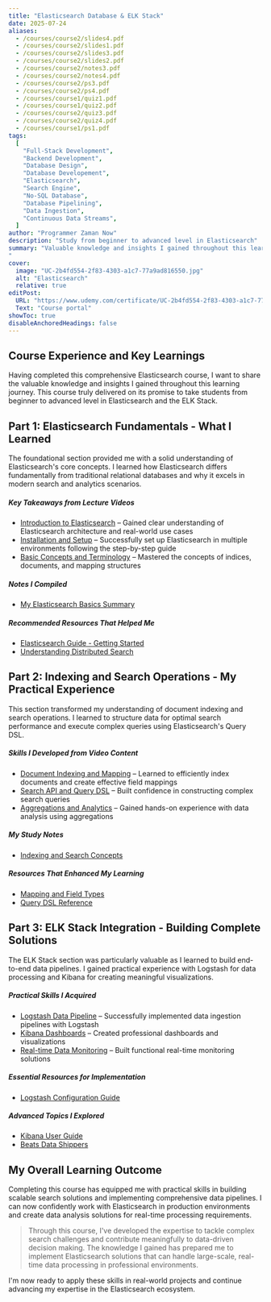 ```yaml
---
title: "Elasticsearch Database & ELK Stack"
date: 2025-07-24
aliases:
  - /courses/course2/slides4.pdf
  - /courses/course2/slides1.pdf
  - /courses/course2/slides3.pdf
  - /courses/course2/slides2.pdf
  - /courses/course2/notes3.pdf
  - /courses/course2/notes4.pdf
  - /courses/course2/ps3.pdf
  - /courses/course2/ps4.pdf
  - /courses/course1/quiz1.pdf
  - /courses/course1/quiz2.pdf
  - /courses/course2/quiz3.pdf
  - /courses/course2/quiz4.pdf
  - /courses/course1/ps1.pdf
tags:
  [
    "Full-Stack Development",
    "Backend Development",
    "Database Design",
    "Database Developement",
    "Elasticsearch",
    "Search Engine",
    "No-SQL Database",
    "Database Pipelining",
    "Data Ingestion",
    "Continuous Data Streams",
  ]
author: "Programmer Zaman Now"
description: "Study from beginner to advanced level in Elasticsearch"
summary: "Valuable knowledge and insights I gained throughout this learning journey. This course truly delivered on its promise to take students from beginner to advanced level in Elasticsearch and the ELK Stack.
"
cover:
  image: "UC-2b4fd554-2f83-4303-a1c7-77a9ad816550.jpg"
  alt: "Elasticsearch"
  relative: true
editPost:
  URL: "https://www.udemy.com/certificate/UC-2b4fd554-2f83-4303-a1c7-77a9ad816550/"
  Text: "Course portal"
showToc: true
disableAnchoredHeadings: false
---
```


## Course Experience and Key Learnings

Having completed this comprehensive Elasticsearch course, I want to share the valuable knowledge and insights I gained throughout this learning journey. This course truly delivered on its promise to take students from beginner to advanced level in Elasticsearch and the ELK Stack.

## Part 1: Elasticsearch Fundamentals - What I Learned

The foundational section provided me with a solid understanding of Elasticsearch's core concepts. I learned how Elasticsearch differs fundamentally from traditional relational databases and why it excels in modern search and analytics scenarios.

##### Key Takeaways from Lecture Videos

- [Introduction to Elasticsearch](https://youtu.be/example1) – Gained clear understanding of Elasticsearch architecture and real-world use cases
- [Installation and Setup](https://youtu.be/example2) – Successfully set up Elasticsearch in multiple environments following the step-by-step guide
- [Basic Concepts and Terminology](https://youtu.be/example3) – Mastered the concepts of indices, documents, and mapping structures

##### Notes I Compiled

- [My Elasticsearch Basics Summary](lecture1.pdf)

##### Recommended Resources That Helped Me

- [Elasticsearch Guide - Getting Started](https://www.elastic.co/guide/en/elasticsearch/reference/current/getting-started.html)
- [Understanding Distributed Search](https://www.elastic.co/guide/en/elasticsearch/reference/current/search-your-data.html)

## Part 2: Indexing and Search Operations - My Practical Experience

This section transformed my understanding of document indexing and search operations. I learned to structure data for optimal search performance and execute complex queries using Elasticsearch's Query DSL.

##### Skills I Developed from Video Content

- [Document Indexing and Mapping](https://youtu.be/example4) – Learned to efficiently index documents and create effective field mappings
- [Search API and Query DSL](https://youtu.be/example5) – Built confidence in constructing complex search queries
- [Aggregations and Analytics](https://youtu.be/example6) – Gained hands-on experience with data analysis using aggregations

##### My Study Notes

- [Indexing and Search Concepts](lecture2.pdf)

##### Resources That Enhanced My Learning

- [Mapping and Field Types](https://www.elastic.co/guide/en/elasticsearch/reference/current/mapping.html)
- [Query DSL Reference](https://www.elastic.co/guide/en/elasticsearch/reference/current/query-dsl.html)

## Part 3: ELK Stack Integration - Building Complete Solutions

The ELK Stack section was particularly valuable as I learned to build end-to-end data pipelines. I gained practical experience with Logstash for data processing and Kibana for creating meaningful visualizations.

##### Practical Skills I Acquired

- [Logstash Data Pipeline](https://youtu.be/example7) – Successfully implemented data ingestion pipelines with Logstash
- [Kibana Dashboards](https://youtu.be/example8) – Created professional dashboards and visualizations
- [Real-time Data Monitoring](https://youtu.be/example9) – Built functional real-time monitoring solutions

##### Essential Resources for Implementation

- [Logstash Configuration Guide](https://www.elastic.co/guide/en/logstash/current/configuration.html)

##### Advanced Topics I Explored

- [Kibana User Guide](https://www.elastic.co/guide/en/kibana/current/index.html)
- [Beats Data Shippers](https://www.elastic.co/guide/en/beats/libbeat/current/index.html)

## My Overall Learning Outcome

Completing this course has equipped me with practical skills in building scalable search solutions and implementing comprehensive data pipelines. I can now confidently work with Elasticsearch in production environments and create data analysis solutions for real-time processing requirements.

> Through this course, I've developed the expertise to tackle complex search challenges and contribute meaningfully to data-driven decision making. The knowledge I gained has prepared me to implement Elasticsearch solutions that can handle large-scale, real-time data processing in professional environments.

I'm now ready to apply these skills in real-world projects and continue advancing my expertise in the Elasticsearch ecosystem.
